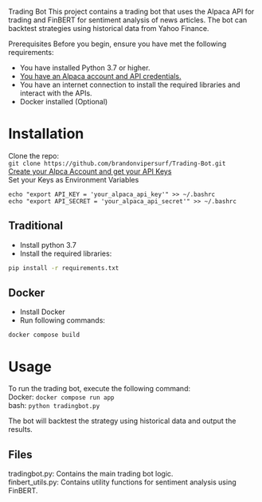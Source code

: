Trading Bot
This project contains a trading bot that uses the Alpaca API for trading and FinBERT for sentiment analysis of news articles. The bot can backtest strategies using historical data from Yahoo Finance.

Prerequisites
Before you begin, ensure you have met the following requirements:

- You have installed Python 3.7 or higher.
- [You have an Alpaca account and API credentials.](https://app.alpaca.markets/signup) 
- You have an internet connection to install the required libraries and interact with the APIs.
- Docker installed (Optional)
# Installation
Clone the repo:  
`git clone https://github.com/brandonvipersurf/Trading-Bot.git`  
[Create your Alpca Account and get your API Keys](https://scribehow.com/shared/Create_Alpaca_Account_and_Generate_API_Keys__N6jrgemVRu6lLP7EGiSxEA)  
Set your Keys as Environment Variables
```
echo "export API_KEY = 'your_alpaca_api_key'" >> ~/.bashrc
echo "export API_SECRET = 'your_alpaca_api_secret'" >> ~/.bashrc
```

## Traditional  
- Install python 3.7  
- Install the required libraries:
```bash
pip install -r requirements.txt
```
## Docker
- Install Docker
- Run following commands:
```
docker compose build
```

# Usage
To run the trading bot, execute the following command:  
Docker: `docker compose run app`  
bash: `python tradingbot.py` 

The bot will backtest the strategy using historical data and output the results.

## Files  
tradingbot.py: Contains the main trading bot logic.  
finbert_utils.py: Contains utility functions for sentiment analysis using FinBERT.  

